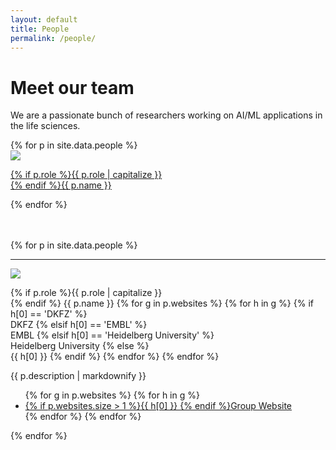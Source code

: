 ```yaml
---
layout: default
title: People
permalink: /people/
---
```


**Meet our team** 
==============================

We are a passionate bunch of researchers working on AI/ML applications in the life sciences. 

<div class="container-fluid">
    <div class="row">
        {% for p in site.data.people %}
        <div class="col-xl-3 col-lg-4 col-md-6 col-sm-12 py-vw1">
            <a href="#{{ p.name | slugify }}">
                <div class="people-photowrap">
                    <div class="people-photo"><img src="/assets/img/{{ p.photo }}"></div>
                    <div class="people-name"><p>{% if p.role %}<span class="people-tag">{{ p.role | capitalize }}</span><br>{% endif %}{{ p.name }}</p></div>
                </div>
            </a>
        </div>
        {% endfor %}
    </div>
</div>
<br>
<br>

{% for p in site.data.people %}
<div class="people-tile">
    <a id="{{ p.name | slugify }}">
        <!-- <hr {% if forloop.first == true %}class="hr-primary" {% endif %}/> -->
        <hr />
    </a>
    <div class="row py-vw1">
        <div class="col-md-3 pl-4">
            <div class="people-photowrap">
                <div class="people-photo"><img src="/assets/img/{{ p.photo }}"></div>
                <div class="people-name">
                    <p>
                    {% if p.role %}<span class="people-tag">{{ p.role | capitalize }}</span><br>{% endif %}
                    {{ p.name }}
                    {% for g in p.websites %}
                        {% for h in g %}
                            {% if h[0] == 'DKFZ' %}
                                <br><span class="people-below dkfz">DKFZ</span>
                            {% elsif h[0] == 'EMBL' %}
                                <br><span class="people-below embl">EMBL</span>
                            {% elsif h[0] == 'Heidelberg University' %}
                                <br><span class="people-below unihd">Heidelberg University</span>
                            {% else %}
                                <br><span class="people-below">{{ h[0] }}</span>
                            {% endif %}
                        {% endfor %}
                    {% endfor %}
                </p></div>
            </div>
        </div>
        <div class="col-md-7">
            <div class="people-description my-4 my-sm-0">
                {{ p.description | markdownify }}
            </div>
        </div>
        <div class="col-md-2 decorate-link">
            <ul>
            {% for g in p.websites %}
                {% for h in g %}
                    <li><a href="{{ h[1] }}" target="_blank">{% if p.websites.size > 1 %}{{ h[0] }} {% endif %}Group Website</a></li>
                {% endfor %}
            {% endfor %}
            </ul>
        </div>
    </div>
</div>
{% endfor %}
